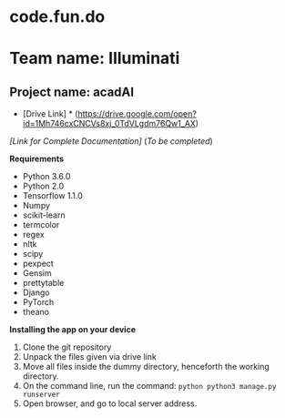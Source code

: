 # code.fun.do

# Team name: Illuminati

## Project name: acadAI

* [Drive Link] * (https://drive.google.com/open?id=1Mh746cxCNCVs8xj_0TdVLgdm76Qw1_AX)

*[Link for Complete Documentation]* (*To be completed*)

**Requirements**
* Python 3.6.0
* Python 2.0
* Tensorflow 1.1.0
* Numpy
* scikit-learn
* termcolor
* regex
* nltk
* scipy
* pexpect
* Gensim
* prettytable
* Django
* PyTorch
* theano

**Installing the app on your device**
1. Clone the git repository
2. Unpack the files given via drive link
3. Move all files inside the dummy directory, henceforth the working directory.
4. On the command line, run the command: ```python python3 manage.py runserver```
5. Open browser, and go to local server address.
